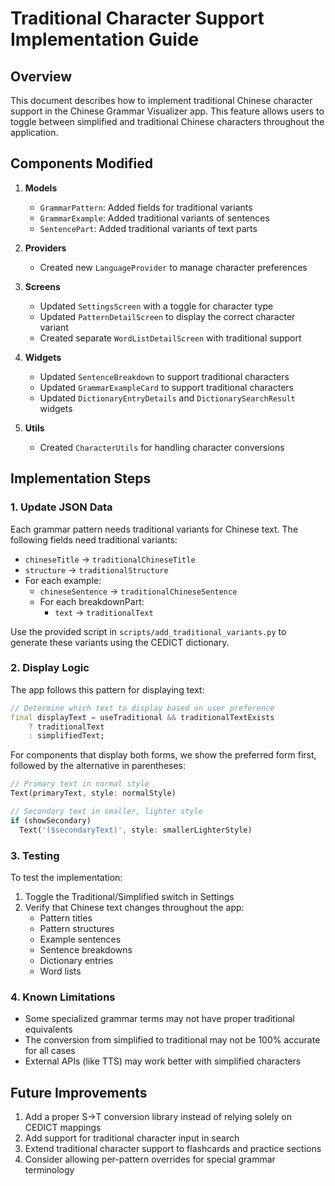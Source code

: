 # Traditional Character Support Implementation Guide

## Overview

This document describes how to implement traditional Chinese character support in the Chinese Grammar Visualizer app. This feature allows users to toggle between simplified and traditional Chinese characters throughout the application.

## Components Modified

1. **Models**
   - `GrammarPattern`: Added fields for traditional variants
   - `GrammarExample`: Added traditional variants of sentences
   - `SentencePart`: Added traditional variants of text parts

2. **Providers**
   - Created new `LanguageProvider` to manage character preferences

3. **Screens**
   - Updated `SettingsScreen` with a toggle for character type
   - Updated `PatternDetailScreen` to display the correct character variant
   - Created separate `WordListDetailScreen` with traditional support

4. **Widgets**
   - Updated `SentenceBreakdown` to support traditional characters
   - Updated `GrammarExampleCard` to support traditional characters
   - Updated `DictionaryEntryDetails` and `DictionarySearchResult` widgets

5. **Utils**
   - Created `CharacterUtils` for handling character conversions

## Implementation Steps

### 1. Update JSON Data

Each grammar pattern needs traditional variants for Chinese text. The following fields need traditional variants:

- `chineseTitle` → `traditionalChineseTitle`
- `structure` → `traditionalStructure`
- For each example:
  - `chineseSentence` → `traditionalChineseSentence`
  - For each breakdownPart:
    - `text` → `traditionalText`

Use the provided script in `scripts/add_traditional_variants.py` to generate these variants using the CEDICT dictionary.

### 2. Display Logic

The app follows this pattern for displaying text:

```dart
// Determine which text to display based on user preference
final displayText = useTraditional && traditionalTextExists
    ? traditionalText
    : simplifiedText;
```

For components that display both forms, we show the preferred form first, followed by the alternative in parentheses:

```dart
// Primary text in normal style
Text(primaryText, style: normalStyle)

// Secondary text in smaller, lighter style
if (showSecondary)
  Text('($secondaryText)', style: smallerLighterStyle)
```

### 3. Testing

To test the implementation:

1. Toggle the Traditional/Simplified switch in Settings
2. Verify that Chinese text changes throughout the app:
   - Pattern titles
   - Pattern structures
   - Example sentences
   - Sentence breakdowns
   - Dictionary entries
   - Word lists

### 4. Known Limitations

- Some specialized grammar terms may not have proper traditional equivalents
- The conversion from simplified to traditional may not be 100% accurate for all cases
- External APIs (like TTS) may work better with simplified characters

## Future Improvements

1. Add a proper S→T conversion library instead of relying solely on CEDICT mappings
2. Add support for traditional character input in search
3. Extend traditional character support to flashcards and practice sections
4. Consider allowing per-pattern overrides for special grammar terminology